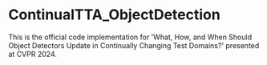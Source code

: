 # ContinualTTA_ObjectDetection
This is the official code implementation for 'What, How, and When Should Object Detectors Update in Continually Changing Test Domains?' presented at CVPR 2024.
